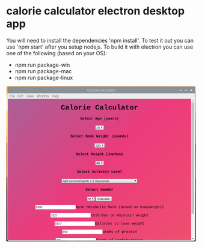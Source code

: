 # calorie calculator electron desktop app

You will need to install the dependencies 'npm install'.
To test it out you can use 'npm start' after you setup nodejs.
To build it with electron you can use one of the following (based on your OS):
- npm run package-win
- npm run package-mac
- npm run package-linux

![example](image.png)
